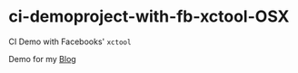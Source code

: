 # ci-demoproject-with-fb-xctool-OSX
CI Demo with Facebooks' `xctool`

Demo for my [Blog](https://miralem-cebic.de/mcblog/de/blog/ci-mit-facebooks-xcbuild)
